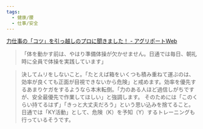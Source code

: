 ```yaml
---
tags:
  - 健康/腰
  - 仕事/安全
---
```

[力仕事の「コツ」を引っ越しのプロに聞きました！ - アグリポートWeb](https://agriport.jp/life/ap-11416/)

>「体を動かす前は、やはり準備体操が欠かせません。日通では毎日、朝礼時に全員で体操を実践しています」

>決してムリをしないこと。「たとえば箱をいくつも積み重ねて運ぶのは、効率が良くても正面が目視できないから危険」と戒めます。効率を優先するあまりケガをするようなら本末転倒。「力のある人ほど過信しがちですが、安全最優先で作業してほしい」と強調します。
>そのためには「このくらい持てるはず」「きっと大丈夫だろう」という思い込みを捨てること。日通では「KY活動」として、危険（K）を予知（Y）するトレーニングも行っているそうです。


